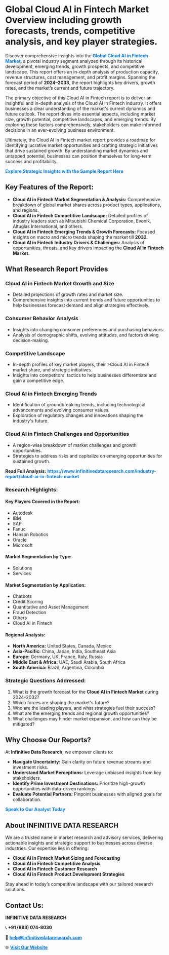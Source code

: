 <h1>Global Cloud AI in Fintech Market Overview including growth forecasts, trends, competitive analysis, and key player strategies.</h1>
<p>
Discover comprehensive insights into the 
<a href="https://www.infinitivedataresearch.com/industry-report/cloud-ai-in-fintech-market" rel="dofollow" style="color: #007BFF; text-decoration: none;"><strong>Global Cloud AI in Fintech Market</strong></a>, a pivotal industry segment analyzed through its historical development, emerging trends, growth prospects, and competitive landscape. This report offers an in-depth analysis of production capacity, revenue structures, cost management, and profit margins. Spanning the forecast period of <strong>2024–2033</strong>, the report highlights key drivers, growth rates, and the market’s current and future trajectory.
</p>
<p>
The primary objective of this Cloud AI in Fintech report is to deliver an insightful and in-depth analysis of the Cloud AI in Fintech industry. It offers businesses a clear understanding of the market's current dynamics and future outlook. The report dives into essential aspects, including market size, growth potential, competitive landscapes, and emerging trends. By exploring these factors comprehensively, stakeholders can make informed decisions in an ever-evolving business environment.
</p>
<p>
Ultimately, the Cloud AI in Fintech market report provides a roadmap for identifying lucrative market opportunities and crafting strategic initiatives that drive sustained growth. By understanding market dynamics and untapped potential, businesses can position themselves for long-term success and profitability.
</p>
<p>
<a href="https://www.infinitivedataresearch.com/request-sample/reportId=110249" style="color: #007BFF; text-decoration: none;"><strong>Explore Strategic Insights with the Sample Report Here</strong></a>
</p>

<h2>Key Features of the Report:</h2>
<ul>
<li><strong>Cloud AI in Fintech Market Segmentation & Analysis:</strong> Comprehensive breakdown of global market shares across product types, applications, and regions.</li>
<li><strong>Cloud AI in Fintech Competitive Landscape:</strong> Detailed profiles of industry leaders such as Mitsubishi Chemical Corporation, Evonik, Altuglas International, and others.</li>
<li><strong>Cloud AI in Fintech Emerging Trends & Growth Forecasts:</strong> Focused insights on macro and micro trends shaping the market till <strong>2032</strong>.</li>
<li><strong>Cloud AI in Fintech Industry Drivers & Challenges:</strong> Analysis of opportunities, threats, and key drivers impacting the <strong>Cloud AI in Fintech Market</strong>.</li>
</ul>

<h2>What Research Report Provides</h2>
<h3>Cloud AI in Fintech Market Growth and Size</h3>
<ul>
<li>Detailed projections of growth rates and market size.</li>
<li>Comprehensive insights into current trends and future opportunities to help businesses forecast demand and align strategies effectively.</li>
</ul>

<h3>Consumer Behavior Analysis</h3>
<ul>
<li>Insights into changing consumer preferences and purchasing behaviors.</li>
<li>Analysis of demographic shifts, evolving attitudes, and factors driving decision-making.</li>
</ul>

<h3>Competitive Landscape</h3>
<ul>
<li>In-depth profiles of key market players, their >Cloud AI in Fintech market share, and strategic initiatives.</li>
<li>Insights into competitors' tactics to help businesses differentiate and gain a competitive edge.</li>
</ul>

<h3>Cloud AI in Fintech Emerging Trends</h3>
<ul>
<li>Identification of groundbreaking trends, including technological advancements and evolving consumer values.</li>
<li>Exploration of regulatory changes and innovations shaping the industry's future.</li>
</ul>

<h3>Cloud AI in Fintech Challenges and Opportunities</h3>
<ul>
<li>A region-wise breakdown of market challenges and growth opportunities.</li>
<li>Strategies to address risks and capitalize on emerging opportunities for sustained growth.</li>
</ul>
<p><strong>Read Full Analysis:</strong> <a href="https://www.infinitivedataresearch.com/industry-report/cloud-ai-in-fintech-market" rel="dofollow" style="color: #007BFF; text-decoration: none;"><strong>https://www.infinitivedataresearch.com/industry-report/cloud-ai-in-fintech-market</strong></a></p>
<h3>Research Highlights:</h3>
<h4>Key Players Covered in the Report:</h4>
<ul><li>Autodesk</li><li>IBM</li><li>SAP</li><li>Fanuc</li><li>Hanson Robotics</li><li>Oracle</li><li>Microsoft</li></ul>
<h4>Market Segmentation by Type:</h4>
<ul><li>Solutions</li><li>Services</li></ul>
<h4>Market Segmentation by Application:</h4>
<ul><li>Chatbots</li><li>Credit Scoring</li><li>Quantitative and Asset Management</li><li>Fraud Detection</li><li>Others</li><li>Cloud AI in Fintech</li></ul>

<h4>Regional Analysis:</h4>
<ul>
<li><strong>North America:</strong> United States, Canada, Mexico</li>
<li><strong>Asia-Pacific:</strong> China, Japan, India, Southeast Asia</li>
<li><strong>Europe:</strong> Germany, UK, France, Italy, Russia</li>
<li><strong>Middle East & Africa:</strong> UAE, Saudi Arabia, South Africa</li>
<li><strong>South America:</strong> Brazil, Argentina, Colombia</li>
</ul>

<h3>Strategic Questions Addressed:</h3>
<ol>
<li>What is the growth forecast for the <strong>Cloud AI in Fintech Market</strong> during 2024–2032?</li>
<li>Which forces are shaping the market's future?</li>
<li>Who are the leading players, and what strategies fuel their success?</li>
<li>What are the emerging trends and regional growth opportunities?</li>
<li>What challenges may hinder market expansion, and how can they be mitigated?</li>
</ol>

<h2>Why Choose Our Reports?</h2>
<p>At <strong>Infinitive Data Research</strong>, we empower clients to:</p>
<ul>
<li><strong>Navigate Uncertainty:</strong> Gain clarity on future revenue streams and investment risks.</li>
<li><strong>Understand Market Perceptions:</strong> Leverage unbiased insights from key stakeholders.</li>
<li><strong>Identify Prime Investment Destinations:</strong> Prioritize high-growth opportunities with data-driven rankings.</li>
<li><strong>Evaluate Potential Partners:</strong> Pinpoint businesses with aligned goals for collaboration.</li>
</ul>
<p><a href="https://www.infinitivedataresearch.com/industry-report/cloud-ai-in-fintech-market" rel="dofollow" style="color: #007BFF; text-decoration: none;"><strong>Speak to Our Analyst Today</strong></a></p>

<h2>About INFINITIVE DATA RESEARCH</h2>
<p>We are a trusted name in market research and advisory services, delivering actionable insights and strategic support to businesses across diverse industries. Our expertise lies in offering:</p>
<ul>
<li><strong>Cloud AI in Fintech Market Sizing and Forecasting</strong></li>
<li><strong>Cloud AI in Fintech Competitive Analysis</strong></li>
<li><strong>Cloud AI in Fintech Customer Research</strong></li>
<li><strong>Cloud AI in Fintech Product Development Strategies</strong></li>
</ul>
<p>Stay ahead in today’s competitive landscape with our tailored research solutions.</p>

<h2>Contact Us:</h2>
<p><strong>INFINITIVE DATA RESEARCH</strong></p>
<p>📞 <strong>+91 (883) 074-8030</strong></p>
<p>📧 <strong><a href="mailto:help@infinitivedataresearch.com" style="color: #007BFF;">help@infinitivedataresearch.com</a></strong></p>
<p>🌐 <strong><a href="https://www.infinitivedataresearch.com" rel="dofollow" style="color: #007BFF;">Visit Our Website</a></strong></p>